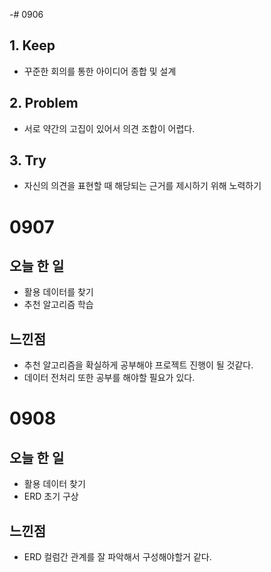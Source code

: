 -# 0906

## 1. Keep

- 꾸준한 회의를 통한 아이디어 종합 및 설계

## 2. Problem

- 서로 약간의 고집이 있어서 의견 조합이 어렵다.

## 3. Try

- 자신의 의견을 표현할 때 해당되는 근거를 제시하기 위해 노력하기

# 0907

## 오늘 한 일

- 활용 데이터를 찾기
- 추천 알고리즘 학습

## 느낀점

- 추천 알고리즘을 확실하게 공부해야 프로젝트 진행이 될 것같다.
- 데이터 전처리 또한 공부를 해야할 필요가 있다.

# 0908

## 오늘 한 일

- 활용 데이터 찾기
- ERD 초기 구상

## 느낀점

- ERD 컬럼간 관계를 잘 파악해서 구성해야할거 같다.
